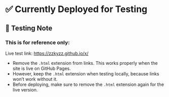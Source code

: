 <h1>✅ Currently Deployed for Testing</h1>

<h2>🔧 Testing Note</h2>
<h3>This is for reference only:</h3>

<p>Live test link: <a href="https://zzkyzz.github.io/x/" target="_blank">https://zzkyzz.github.io/x/</a></p>

<ul>
  <li>Remove the <code>.html</code> extension from links. This works properly when the site is live on GitHub Pages.</li>
  <li>However, keep the <code>.html</code> extension when testing locally, because links won’t work without it.</li>
  <li>Before deploying, make sure to remove the <code>.html</code> extension again for the live version.</li>
</ul>
